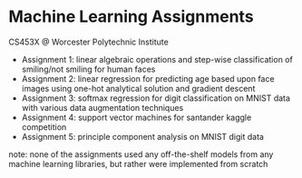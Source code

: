 # Machine Learning Assignments
CS453X @ Worcester Polytechnic Institute

- Assignment 1: linear algebraic operations and step-wise classification of smiling/not smiling for human faces
- Assignment 2: linear regression for predicting age based upon face images using one-hot analytical solution and gradient descent
- Assignment 3: softmax regression for digit classification on MNIST data with various data augmentation techniques
- Assignment 4: support vector machines for santander kaggle competition
- Assignment 5: principle component analysis on MNIST digit data

note: none of the assignments used any off-the-shelf models from any machine learning libraries, but rather were implemented from scratch
